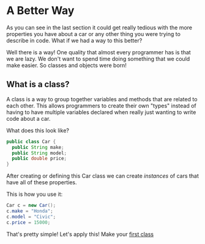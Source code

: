 # A Better Way
As you can see in the last section it could get really tedious with the more properties you have about a car or any other thing you were trying to describe in code. What if we had a way to this better?

Well there is a way! One quality that almost every programmer has is that we are lazy. We don't want to spend time doing something that we could make easier. So classes and objects were born!

## What is a class?
A class is a way to group together variables and methods that are related to each other. This allows programmers to create their own "types" instead of having to have multiple variables declared when really just wanting to write code about a car.

What does this look like?
```java
public class Car {
  public String make;
  public String model;
  public double price;
}
```

After creating or defining this Car class we can create _instances_ of cars that have all of these properties.

This is how you use it:
```java
Car c = new Car();
c.make = "Honda";
c.model = "Civic";
c.price = 15000;
```

That's pretty simple! Let's apply this! Make your [first class](firstclass.md)
